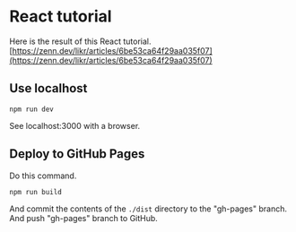 # React tutorial

Here is the result of this React tutorial.  
[https://zenn.dev/likr/articles/6be53ca64f29aa035f07](https://zenn.dev/likr/articles/6be53ca64f29aa035f07)

## Use localhost

```
npm run dev
```
See localhost:3000 with a browser.

## Deploy to GitHub Pages

Do this command.

```
npm run build
```
And commit the contents of the ```./dist``` directory to the "gh-pages" branch.  
And push "gh-pages" branch to GitHub.
